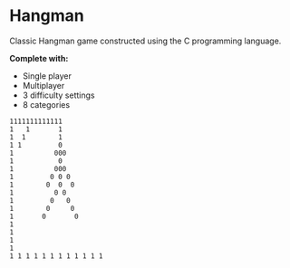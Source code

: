 # Hangman
Classic Hangman game constructed using the C programming language.

<b>Complete with:</b>
<ul>
    <li>Single player</li>
    <li>Multiplayer</li>
    <li>3 difficulty settings</li>
    <li>8 categories</li>
</ul>

    1111111111111
    1   1       1
    1  1        1
    1 1         0
    1          000
    1           0
    1          000
    1         0 0 0
    1        0  0  0
    1          0 0
    1         0   0
    1        0     0
    1       0       0
    1
    1
    1
    1
    1 1 1 1 1 1 1 1 1 1 1 1

